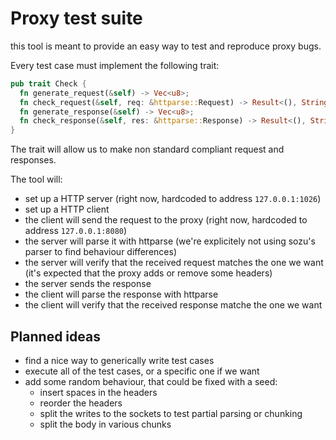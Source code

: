 # Proxy test suite

this tool is meant to provide an easy way to test and reproduce proxy bugs.

Every test case must implement the following trait:

```rust
pub trait Check {
  fn generate_request(&self) -> Vec<u8>;
  fn check_request(&self, req: &httparse::Request) -> Result<(), String>;
  fn generate_response(&self) -> Vec<u8>;
  fn check_response(&self, res: &httparse::Response) -> Result<(), String>;
}
```

The trait will allow us to make non standard compliant request and responses.

The tool will:

- set up a HTTP server (right now, hardcoded to address `127.0.0.1:1026`)
- set up a HTTP client
- the client will send the request to the proxy (right now, hardcoded to address `127.0.0.1:8080`)
- the server will parse it with httparse (we're explicitely not using sozu's parser to find behaviour differences)
- the server will verify that the received request matches the one we want (it's expected that the proxy adds or remove some headers)
- the server sends the response
- the client will parse the response with httparse
- the client will verify that the received response matche the one we want

## Planned ideas

- find a nice way to generically write test cases
- execute all of the test cases, or a specific one if we want
- add some random behaviour, that could be fixed with a seed:
  - insert spaces in the headers
  - reorder the headers
  - split the writes to the sockets to test partial parsing or chunking
  - split the body in various chunks
